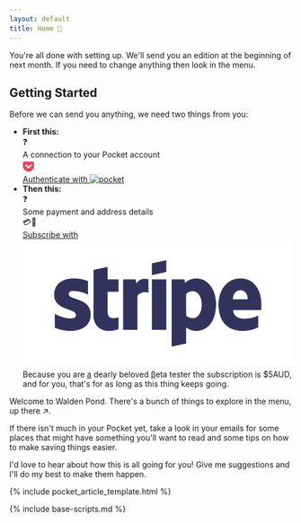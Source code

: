 ```yaml
---
layout: default
title: Home 🏡
---
```


<p class="fully-activated hide">You're all done with setting up. We'll send you an edition at the beginning of next month. If you need to change anything then look in the menu.</p>

<section id="getting_started" class="hide">

## Getting Started

<div class="onboarding-flow">

Before we can send you anything, we need two things from you:

<ul>

<li>
<strong>First this:</strong>

<div>
<span class="check pocket_access">❓</span><br>A connection to your Pocket account<br><svg class="logo-full" xmlns="http://www.w3.org/2000/svg" viewBox="0 20 115 130" height="24px"><path fill="#EF4056" d="M84.058 83.308L58.54 107.324c-1.313 1.5-3.377 2.065-4.878 2.065-1.876 0-3.752-.564-5.253-2.065L23.266 83.308c-2.627-2.814-3.002-7.505 0-10.507 2.814-2.627 7.505-3.002 10.32 0l20.076 19.325L74.114 72.8c2.627-3.002 7.317-2.627 9.944 0 2.627 3.002 2.627 7.693 0 10.507M97.005 43.53H10.32C4.691 43.53 0 47.846 0 53.475v32.084c0 29.083 24.016 53.288 53.662 53.288 29.458 0 53.287-24.205 53.287-53.288V53.475c0-5.63-4.503-9.945-9.944-9.945"></path></svg>
</div>
<div class="auth-with-pocket">
  <a href="" class="button disabled" id="pocket-auth-link">
    Authenticate with
    <img alt="pocket" src="https://getpocket.com/i/v3/pocket_logo.png" />
  </a>
</div>

</li>

<li>
<strong>Then this:</strong>

<div>
<span class="check payment">❓</span><br>Some payment and address details<br>💳🏡

<div class="subscribe-with-stripe">
  <a href="payment-beta" class="button disabled" id="stripe-link">
    Subscribe with
    <img alt="Stripe" src="./img/Stripe logo - slate_sm.png" />
  </a>
  
  
</div>
</div>

<div class="beta-message">Because you are <a href="payment-alpha" class="stealth-link">a</a> dearly beloved <a href="payment-beta" class="stealth-link">&beta;</a>eta tester the subscription is $5AUD, and for you, that's for as long as this thing keeps going.</div>

</li>

</ul>

</div>

</section>

<section id="regular-home" class="hide">

Welcome to Walden Pond. There's a bunch of things to explore in the menu, up there ↗.

If there isn't much in your Pocket yet, take a look in your emails for some places that might have something you'll want to read and some tips on how to make saving things easier.

I'd love to hear about how this is all going for you! Give me suggestions and I'll do my best to make them happen.

</section>

<section id="history-data">

<div id="articles-container" class="articles-container">

{% include pocket_article_template.html %}

</div>

</section>

{% include base-scripts.md %}

<script src="js/home.js"></script>
<script src="js/finalise-pocket.js"></script>
<script src="js/pocket.js"></script>
